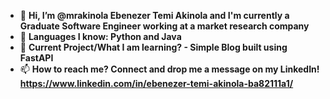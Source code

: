 - 👋 **Hi, I’m @mrakinola Ebenezer Temi Akinola and I'm currently a Graduate Software Engineer working at a market research company**
- 👀 **Languages I know: Python and Java**
- 🌱 **Current Project/What I am learning? - Simple Blog built using FastAPI**
- 📫 **How to reach me? Connect and drop me a message on my LinkedIn! https://www.linkedin.com/in/ebenezer-temi-akinola-ba82111a1/**

<!---
mrakinola/mrakinola is a ✨ special ✨ repository because its `README.md` (this file) appears on your GitHub profile.
You can click the Preview link to take a look at your changes.
--->
